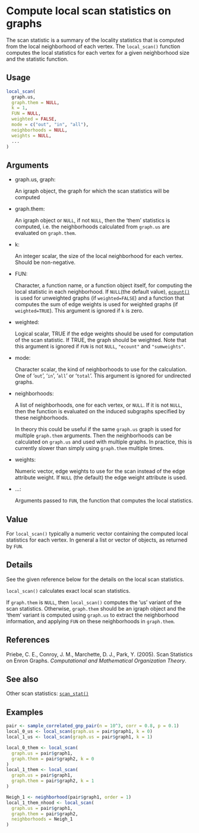 # Compute local scan statistics on graphs

The scan statistic is a summary of the locality statistics that is
computed from the local neighborhood of each vertex. The `local_scan()`
function computes the local statistics for each vertex for a given
neighborhood size and the statistic function.

## Usage

``` r
local_scan(
  graph.us,
  graph.them = NULL,
  k = 1,
  FUN = NULL,
  weighted = FALSE,
  mode = c("out", "in", "all"),
  neighborhoods = NULL,
  weights = NULL,
  ...
)
```

## Arguments

- graph.us, graph:

  An igraph object, the graph for which the scan statistics will be
  computed

- graph.them:

  An igraph object or `NULL`, if not `NULL`, then the ‘them’ statistics
  is computed, i.e. the neighborhoods calculated from `graph.us` are
  evaluated on `graph.them`.

- k:

  An integer scalar, the size of the local neighborhood for each vertex.
  Should be non-negative.

- FUN:

  Character, a function name, or a function object itself, for computing
  the local statistic in each neighborhood. If `NULL`(the default
  value), [`ecount()`](https://r.igraph.org/reference/gsize.md) is used
  for unweighted graphs (if `weighted=FALSE`) and a function that
  computes the sum of edge weights is used for weighted graphs (if
  `weighted=TRUE`). This argument is ignored if `k` is zero.

- weighted:

  Logical scalar, TRUE if the edge weights should be used for
  computation of the scan statistic. If TRUE, the graph should be
  weighted. Note that this argument is ignored if `FUN` is not `NULL`,
  `"ecount"` and `"sumweights"`.

- mode:

  Character scalar, the kind of neighborhoods to use for the
  calculation. One of ‘`out`’, ‘`in`’, ‘`all`’ or ‘`total`’. This
  argument is ignored for undirected graphs.

- neighborhoods:

  A list of neighborhoods, one for each vertex, or `NULL`. If it is not
  `NULL`, then the function is evaluated on the induced subgraphs
  specified by these neighborhoods.

  In theory this could be useful if the same `graph.us` graph is used
  for multiple `graph.them` arguments. Then the neighborhoods can be
  calculated on `graph.us` and used with multiple graphs. In practice,
  this is currently slower than simply using `graph.them` multiple
  times.

- weights:

  Numeric vector, edge weights to use for the scan instead of the edge
  attribute weight. If `NULL` (the default) the edge weight attribute is
  used.

- ...:

  Arguments passed to `FUN`, the function that computes the local
  statistics.

## Value

For `local_scan()` typically a numeric vector containing the computed
local statistics for each vertex. In general a list or vector of
objects, as returned by `FUN`.

## Details

See the given reference below for the details on the local scan
statistics.

`local_scan()` calculates exact local scan statistics.

If `graph.them` is `NULL`, then `local_scan()` computes the ‘us’ variant
of the scan statistics. Otherwise, `graph.them` should be an igraph
object and the ‘them’ variant is computed using `graph.us` to extract
the neighborhood information, and applying `FUN` on these neighborhoods
in `graph.them`.

## References

Priebe, C. E., Conroy, J. M., Marchette, D. J., Park, Y. (2005). Scan
Statistics on Enron Graphs. *Computational and Mathematical Organization
Theory*.

## See also

Other scan statistics:
[`scan_stat()`](https://r.igraph.org/reference/scan_stat.md)

## Examples

``` r
pair <- sample_correlated_gnp_pair(n = 10^3, corr = 0.8, p = 0.1)
local_0_us <- local_scan(graph.us = pair$graph1, k = 0)
local_1_us <- local_scan(graph.us = pair$graph1, k = 1)

local_0_them <- local_scan(
  graph.us = pair$graph1,
  graph.them = pair$graph2, k = 0
)
local_1_them <- local_scan(
  graph.us = pair$graph1,
  graph.them = pair$graph2, k = 1
)

Neigh_1 <- neighborhood(pair$graph1, order = 1)
local_1_them_nhood <- local_scan(
  graph.us = pair$graph1,
  graph.them = pair$graph2,
  neighborhoods = Neigh_1
)
```
